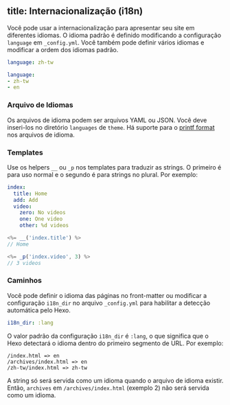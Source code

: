 title: Internacionalização (i18n)
---
Você pode usar a internacionalização para apresentar seu site em diferentes idiomas. O idioma padrão é definido modificando a configuração `language` em `_config.yml`. Você também pode definir vários idiomas e modificar a ordem dos idiomas padrão.

``` yaml
language: zh-tw

language:
- zh-tw
- en
```

### Arquivo de Idiomas

Os arquivos de idioma podem ser arquivos YAML ou JSON. Você deve inseri-los no diretório `languages` de `theme`. Há suporte para o [printf format](https://github.com/alexei/sprintf.js) nos arquivos de idioma.

### Templates

Use os helpers `__` ou `_p` nos templates para traduzir as strings. O primeiro é para uso normal e o segundo é para strings no plural. Por exemplo:

``` yaml en.yml
index:
  title: Home
  add: Add
  video:
    zero: No videos
    one: One video
    other: %d videos
```

``` js
<%= __('index.title') %>
// Home

<%= _p('index.video', 3) %>
// 3 videos
```

### Caminhos

Você pode definir o idioma das páginas no front-matter ou modificar a configuração `i18n_dir` no arquivo `_config.yml` para habilitar a detecção automática pelo Hexo.

``` yaml
i18n_dir: :lang
```

O valor padrão da configuração `i18n_dir` é `:lang`, o que significa que o Hexo detectará o idioma dentro do primeiro segmento de URL. Por exemplo:

``` plain
/index.html => en
/archives/index.html => en
/zh-tw/index.html => zh-tw
```

A string só será servida como um idioma quando o arquivo de idioma existir. Então, `archives` em `/archives/index.html` (exemplo 2) não será servida como um idioma.
